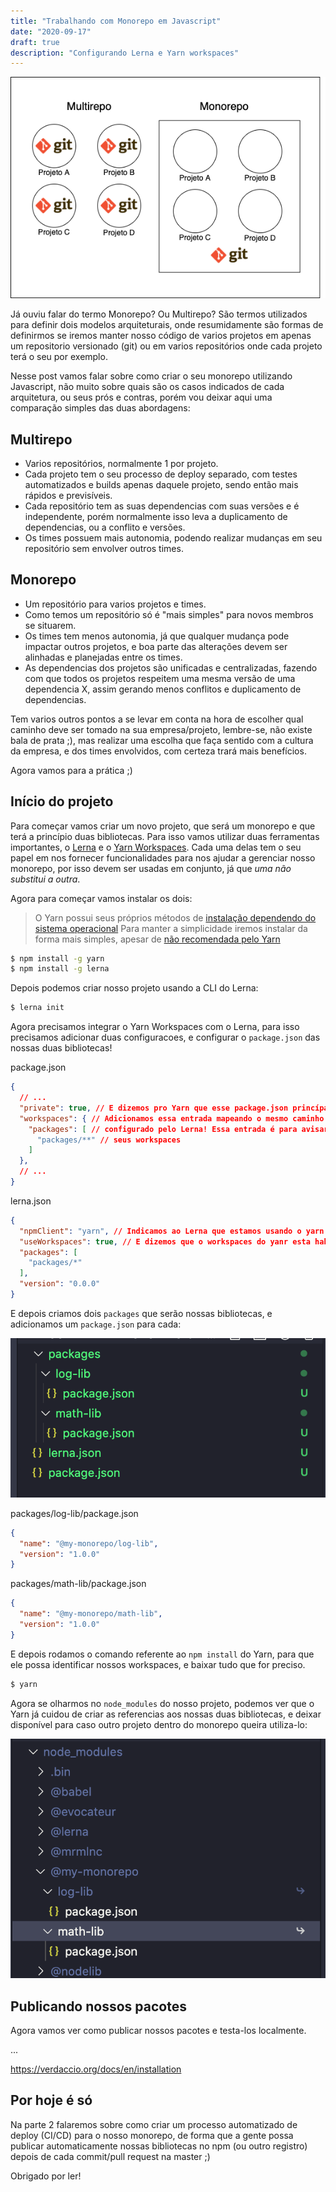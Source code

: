 ```yaml
---
title: "Trabalhando com Monorepo em Javascript"
date: "2020-09-17"
draft: true
description: "Configurando Lerna e Yarn workspaces"
---
```


![Multirepo vs Monorepo](./monorepo-multirepo.png)

Já ouviu falar do termo Monorepo? Ou Multirepo? São termos utilizados para definir dois modelos arquiteturais, onde resumidamente são formas de definirmos se iremos manter nosso código de varios projetos em apenas um repositorio versionado (git) ou em varios repositórios onde cada projeto terá o seu por exemplo.

Nesse post vamos falar sobre como criar o seu monorepo utilizando Javascript, não muito sobre quais são os casos indicados de cada arquitetura, ou seus prós e contras, porém vou deixar aqui uma comparação simples das duas abordagens:

## Multirepo

- Varios repositórios, normalmente 1 por projeto.
- Cada projeto tem o seu processo de deploy separado, com testes automatizados e builds apenas daquele projeto, sendo então mais rápidos e previsíveis.
- Cada repositório tem as suas dependencias com suas versões e é independente, porém normalmente isso leva a duplicamento de dependencias, ou a conflito e versões.
- Os times possuem mais autonomia, podendo realizar mudanças em seu repositório sem envolver outros times.

## Monorepo

- Um repositório para varios projetos e times.
- Como temos um repositório só é "mais simples" para novos membros se situarem.
- Os times tem menos autonomia, já que qualquer mudança pode impactar outros projetos, e boa parte das alterações devem ser alinhadas e planejadas entre os times.
- As dependencias dos projetos são unificadas e centralizadas, fazendo com que todos os projetos respeitem uma mesma versão de uma dependencia X, assim gerando menos conflitos e duplicamento de dependencias.

Tem varios outros pontos a se levar em conta na hora de escolher qual caminho deve ser tomado na sua empresa/projeto, lembre-se, não existe bala de prata ;), mas realizar uma escolha que faça sentido com a cultura da empresa, e dos times envolvidos, com certeza trará mais benefícios.

Agora vamos para a prática ;)

## Início do projeto

Para começar vamos criar um novo projeto, que será um monorepo e que terá a princípio duas bibliotecas. Para isso vamos utilizar duas ferramentas importantes, o [Lerna](https://lerna.js.org/) e o [Yarn Workspaces](https://classic.yarnpkg.com/en/docs/workspaces/). Cada uma delas tem o seu papel em nos fornecer funcionalidades para nos ajudar a gerenciar nosso monorepo, por isso devem ser usadas em conjunto, já que *uma não substitui a outra*.

Agora para começar vamos instalar os dois:

>O Yarn possui seus próprios métodos de [instalação dependendo do sistema operacional](https://classic.yarnpkg.com/en/docs/install)
> Para manter a simplicidade iremos instalar da forma mais simples, apesar de [não recomendada pelo Yarn](https://classic.yarnpkg.com/en/docs/install/#alternatives-stable)

```bash
$ npm install -g yarn
$ npm install -g lerna
```

Depois podemos criar nosso projeto usando a CLI do Lerna:

```bash
$ lerna init
```

Agora precisamos integrar o Yarn Workspaces com o Lerna, para isso precisamos adicionar duas configuracoes, e configurar o `package.json` das nossas duas bibliotecas!

package.json
```json
{
  // ...
  "private": true, // E dizemos pro Yarn que esse package.json princípal, é privado, e não deve ser publicado!
  "workspaces": { // Adicionamos essa entrada mapeando o mesmo caminho de packages que já veio
    "packages": [ // configurado pelo Lerna! Essa entrada é para avisar o Yarn workspaces, quais são os 
      "packages/**" // seus workspaces
    ]
  },
  // ...
}

```

lerna.json
```json
{
  "npmClient": "yarn", // Indicamos ao Lerna que estamos usando o yarn invés do npm
  "useWorkspaces": true, // E dizemos que o workspaces do yanr esta habilitado!
  "packages": [
    "packages/*"
  ],
  "version": "0.0.0"
}
```

E depois criamos dois `packages` que serão nossas bibliotecas, e adicionamos um `package.json` para cada:

![Imagem das duas bibliotecas novas](./packages-novos.png)

packages/log-lib/package.json
```json
{
  "name": "@my-monorepo/log-lib",
  "version": "1.0.0"
}
```

packages/math-lib/package.json
```json
{
  "name": "@my-monorepo/math-lib",
  "version": "1.0.0"
}
```

E depois rodamos o comando referente ao `npm install` do Yarn, para que ele possa identificar nossos workspaces, e baixar tudo que for preciso.

```bash
$ yarn
```

Agora se olharmos no `node_modules` do nosso projeto, podemos ver que o Yarn já cuidou de criar as referencias aos nossas duas bibliotecas, e deixar disponível para caso outro projeto dentro do monorepo queira utiliza-lo:

![Nossas bibliotecas na node_modules](./node-modules-com-packages.png)

## Publicando nossos pacotes

Agora vamos ver como publicar nossos pacotes e testa-los localmente.

...

https://verdaccio.org/docs/en/installation

## Por hoje é só 

Na parte 2 falaremos sobre como criar um processo automatizado de deploy (CI/CD) para o nosso monorepo, de forma que a gente possa publicar automaticamente nossas bibliotecas no npm (ou outro registro) depois de cada commit/pull request na master ;)

Obrigado por ler!